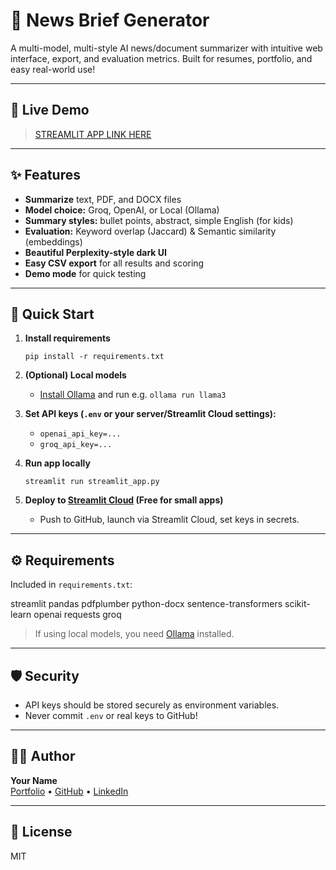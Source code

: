# 📰 News Brief Generator

A multi-model, multi-style AI news/document summarizer with intuitive web interface, export, and evaluation metrics. Built for resumes, portfolio, and easy real-world use!

---

## 🔗 Live Demo

> [STREAMLIT APP LINK HERE](https://newsbriefgenerator-emdafmyzq3jq47bhqzpotw.streamlit.app/)

---

## ✨ Features

- **Summarize** text, PDF, and DOCX files
- **Model choice:** Groq, OpenAI, or Local (Ollama)
- **Summary styles:** bullet points, abstract, simple English (for kids)
- **Evaluation:** Keyword overlap (Jaccard) & Semantic similarity (embeddings)
- **Beautiful Perplexity-style dark UI**
- **Easy CSV export** for all results and scoring
- **Demo mode** for quick testing

---

## 🚀 Quick Start

1. **Install requirements**

    ```
    pip install -r requirements.txt
    ```

2. **(Optional) Local models**

    - [Install Ollama](https://ollama.com/) and run e.g. `ollama run llama3`

3. **Set API keys (`.env` or your server/Streamlit Cloud settings):**
    - `openai_api_key=...`
    - `groq_api_key=...`

4. **Run app locally**
    ```
    streamlit run streamlit_app.py
    ```

5. **Deploy to [Streamlit Cloud](https://streamlit.io/cloud) (Free for small apps)**
    - Push to GitHub, launch via Streamlit Cloud, set keys in secrets.

---

## ⚙️ Requirements

Included in `requirements.txt`:

streamlit
pandas
pdfplumber
python-docx
sentence-transformers
scikit-learn
openai
requests
groq


> If using local models, you need [Ollama](https://ollama.com/) installed.

---

## 🛡️ Security

- API keys should be stored securely as environment variables.
- Never commit `.env` or real keys to GitHub!

---

## 👨‍💻 Author

**Your Name**  
[Portfolio](https://your-portfolio-link) • [GitHub](https://your-github-link) • [LinkedIn](https://your-linkedin-link)

---

## 📜 License

MIT

